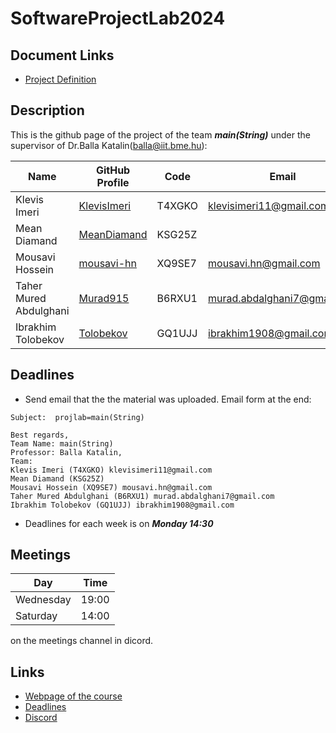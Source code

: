 # SoftwareProjectLab2024

## Document Links
- [Project Definition](https://docs.google.com/document/d/1UcgfCvedrqtRvM-0aPniAHs13E5yTa5pBhLOkXDJq9U/edit?usp=sharing)

## Description


This is the github page of the project of the team _**main(String)**_  under the supervisor of Dr.Balla Katalin(balla@iit.bme.hu):

| Name                  | GitHub Profile                                | Code          | Email                       |
|-----------------------|-----------------------------------------------|---------------|-----------------------------|
| Klevis Imeri          | [KlevisImeri](https://github.com/KlevisImeri) | T4XGKO        | klevisimeri11@gmail.com     |
| Mean Diamand          | [MeanDiamand](https://github.com/MeanDiamand) | KSG25Z        |                             |
| Mousavi Hossein       | [mousavi-hn](https://github.com/mousavi-hn/)  | XQ9SE7        |  mousavi.hn@gmail.com       |
| Taher Mured Abdulghani| [Murad915](https://github.com/Murad915/)      | B6RXU1        | murad.abdalghani7@gmail.com |
| Ibrakhim Tolobekov    | [Tolobekov](https://github.com/Tolobekov/)    | GQ1UJJ        | ibrakhim1908@gmail.com      |


## Deadlines
- Send email that the the material was uploaded.
Email form at the end:
```
Subject:  projlab=main(String)

Best regards, 
Team Name: main(String)
Professor: Balla Katalin,
Team:
Klevis Imeri (T4XGKO) klevisimeri11@gmail.com
Mean Diamand (KSG25Z)
Mousavi Hossein (XQ9SE7) mousavi.hn@gmail.com  
Taher Mured Abdulghani (B6RXU1) murad.abdalghani7@gmail.com
Ibrakhim Tolobekov (GQ1UJJ) ibrakhim1908@gmail.com
```
- Deadlines for each week is on _**Monday 14:30**_

## Meetings
| Day       | Time   |
|-----------|--------|
| Wednesday | 19:00  |
| Saturday  | 14:00  |

on the meetings channel in dicord.

## Links
- [Webpage of the course](https://www.iit.bme.hu/oktatas/tanszeki_targyak/BMEVIIIAB02)
- [Deadlines](https://www.iit.bme.hu/targyak/BMEVIIIAB02/schedule)
- [Discord](https://discord.gg/MafdhMrd)

